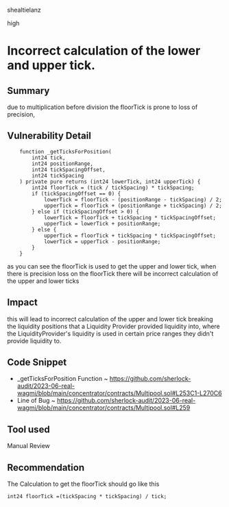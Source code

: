 shealtielanz

high

# Incorrect calculation of the lower and upper tick.

## Summary
due to multiplication before division the floorTick is prone to loss of precision, 
## Vulnerability Detail
```solidity
    function _getTicksForPosition(
        int24 tick,
        int24 positionRange,
        int24 tickSpacingOffset,
        int24 tickSpacing
    ) private pure returns (int24 lowerTick, int24 upperTick) {
        int24 floorTick = (tick / tickSpacing) * tickSpacing;
        if (tickSpacingOffset == 0) {
            lowerTick = floorTick - (positionRange - tickSpacing) / 2;
            upperTick = floorTick + (positionRange + tickSpacing) / 2;
        } else if (tickSpacingOffset > 0) {
            lowerTick = floorTick + tickSpacing * tickSpacingOffset;
            upperTick = lowerTick + positionRange;
        } else {
            upperTick = floorTick + tickSpacing * tickSpacingOffset;
            lowerTick = upperTick - positionRange;
        }
    }
```
as you can see the floorTick is used to get the upper and lower tick, when there is precision loss on the floorTick there will be incorrect calculation of the upper and lower ticks
## Impact
this will lead to incorrect calculation of the upper and lower tick breaking the liquidity positions that a Liquidity Provider provided liquidity into,  where the LiquidityProvider's liquidity is used in certain price ranges they didn't provide liquidity to.
## Code Snippet
- _getTicksForPosition Function ~ https://github.com/sherlock-audit/2023-06-real-wagmi/blob/main/concentrator/contracts/Multipool.sol#L253C1-L270C6
- Line of Bug ~ https://github.com/sherlock-audit/2023-06-real-wagmi/blob/main/concentrator/contracts/Multipool.sol#L259

## Tool used

Manual Review

## Recommendation
The Calculation to get the floorTick should go like this
```solidity
int24 floorTick =(tickSpacing * tickSpacing) / tick;
```